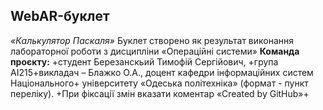 ## WebAR-буклет
*«Калькулятор Паскаля»*
Буклет створено як результат виконання лабораторної роботи з дисципліни «Операційні системи»
**Команда проєкту:**
+студент Березанскьий Тимофій Сергійович, +група АІ215+викладач – Блажко О.А., доцент кафедри інформаційних систем Національного+
університету «Одеська політехніка» (формат - пункт переліку).
+При фіксації змін вказати коментар «Created by GitHub»+
